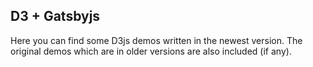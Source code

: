 ## D3 + Gatsbyjs

Here you can find some D3js demos written in the newest version. The original demos which are in older versions are also included (if any).
